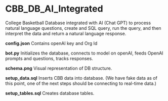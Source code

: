 # CBB_DB_AI_Integrated
College Basketball Database integrated with AI (Chat GPT) to process natural language questions, create and SQL query, run the query, and then interpret the data and return a natural language response. 

**config.json** Contains openAI key and Org Id

**bot.py** Initializes the database, connects to model on openAI, feeds OpenAI prompts and questions, tracks responses.

**schema.png** Visual representation of DB structure.

**setup_data.sql** Inserts CBB data into database. (We have fake data as of this point, one of the next steps should be connecting to real-time data.)

**setup_tables.sql** Creates database tables.